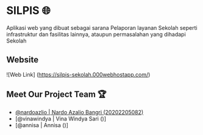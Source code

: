 # SILPIS 🌐

Aplikasi web yang dibuat sebagai sarana Pelaporan layanan Sekolah seperti infrastruktur dan fasilitas lainnya, ataupun permasalahan yang dihadapi Sekolah

## Website

![Web Link]
(https://silpis-sekolah.000webhostapp.com/)


## Meet Our Project Team 🏆 

- [@nardoazlio    | Nardo Azalio Bangri (20202205082)](https://github.com/Nardoazalio)
- [@vinawindya | Vina Windya Sari ()]
- [@annisa | Annisa ()]
